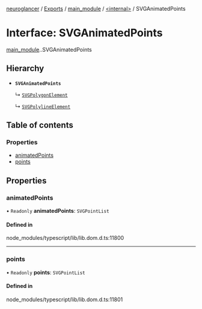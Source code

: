 [neuroglancer](../README.md) / [Exports](../modules.md) / [main\_module](../modules/main_module.md) / [<internal\>](../modules/main_module._internal_.md) / SVGAnimatedPoints

# Interface: SVGAnimatedPoints

[main_module](../modules/main_module.md).[<internal>](../modules/main_module._internal_.md).SVGAnimatedPoints

## Hierarchy

- **`SVGAnimatedPoints`**

  ↳ [`SVGPolygonElement`](main_module._internal_.SVGPolygonElement.md)

  ↳ [`SVGPolylineElement`](main_module._internal_.SVGPolylineElement.md)

## Table of contents

### Properties

- [animatedPoints](main_module._internal_.SVGAnimatedPoints.md#animatedpoints)
- [points](main_module._internal_.SVGAnimatedPoints.md#points)

## Properties

### animatedPoints

• `Readonly` **animatedPoints**: `SVGPointList`

#### Defined in

node_modules/typescript/lib/lib.dom.d.ts:11800

___

### points

• `Readonly` **points**: `SVGPointList`

#### Defined in

node_modules/typescript/lib/lib.dom.d.ts:11801

